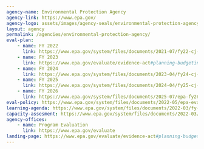```yaml
---
agency-name: Environmental Protection Agency
agency-link: https://www.epa.gov/
agency-logo: assets/images/agency-seals/environmental-protection-agency.png
layout: agency
permalink: /agencies/environmental-protection-agency/
eval-plan:
    - name: FY 2022
      link: https://www.epa.gov/system/files/documents/2021-07/fy22-cj-14-evidence.pdf
    - name: FY 2023
      link: https://www.epa.gov/evaluate/evidence-act#planning-budgeting
    - name: FY 2024
      link: https://www.epa.gov/system/files/documents/2023-04/fy24-cj-14-evidence_0.pdf
    - name: FY 2025
      link: https://www.epa.gov/system/files/documents/2024-04/fy25-cj-14-evidence.pdf  
    - name: FY 2026
      link: https://www.epa.gov/system/files/documents/2025-07/epa-fy26-annual-evaluation-plan.pdf
eval-policy: https://www.epa.gov/system/files/documents/2022-05/epa-evaluation-evidence-building-policy.pdf
learning-agenda: https://www.epa.gov/system/files/documents/2022-03/fy-2022-2026-epa-learning-agenda_0.pdf
capacity-assesment: https://www.epa.gov/system/files/documents/2022-03/fy-2022-2026-epa-capacity-assessment.pdf
agency-offices:
    - name: Program Evaluation
      link: https://www.epa.gov/evaluate
landing-page: https://www.epa.gov/evaluate/evidence-act#planning-budgeting
---
```


